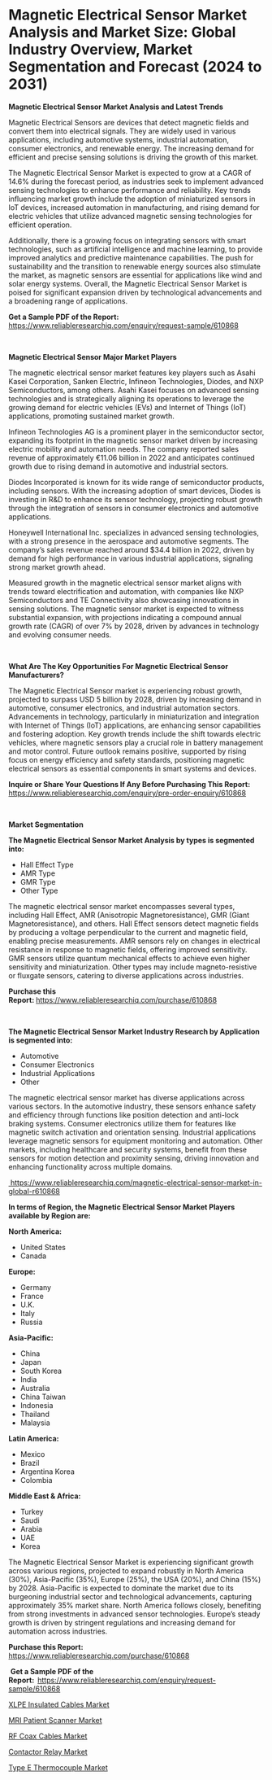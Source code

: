 <p><h1>Magnetic Electrical Sensor Market Analysis and Market Size: Global Industry Overview, Market Segmentation and Forecast (2024 to 2031)</h1></p><p><strong>Magnetic Electrical Sensor Market Analysis and Latest Trends</strong></p>
<p><p>Magnetic Electrical Sensors are devices that detect magnetic fields and convert them into electrical signals. They are widely used in various applications, including automotive systems, industrial automation, consumer electronics, and renewable energy. The increasing demand for efficient and precise sensing solutions is driving the growth of this market. </p><p>The Magnetic Electrical Sensor Market is expected to grow at a CAGR of 14.6% during the forecast period, as industries seek to implement advanced sensing technologies to enhance performance and reliability. Key trends influencing market growth include the adoption of miniaturized sensors in IoT devices, increased automation in manufacturing, and rising demand for electric vehicles that utilize advanced magnetic sensing technologies for efficient operation. </p><p>Additionally, there is a growing focus on integrating sensors with smart technologies, such as artificial intelligence and machine learning, to provide improved analytics and predictive maintenance capabilities. The push for sustainability and the transition to renewable energy sources also stimulate the market, as magnetic sensors are essential for applications like wind and solar energy systems. Overall, the Magnetic Electrical Sensor Market is poised for significant expansion driven by technological advancements and a broadening range of applications.</p></p>
<p><strong>Get a Sample PDF of the Report:&nbsp;</strong> <a href="https://www.reliableresearchiq.com/enquiry/request-sample/610868?utm_campaign=1132&utm_medium=2&utm_source=Github&utm_content=ia&utm_term=29092024&utm_id=magnetic-electrical-sensor">https://www.reliableresearchiq.com/enquiry/request-sample/610868</a></p>
<p>&nbsp;</p>
<p><strong>Magnetic Electrical Sensor Major Market Players</strong></p>
<p><p>The magnetic electrical sensor market features key players such as Asahi Kasei Corporation, Sanken Electric, Infineon Technologies, Diodes, and NXP Semiconductors, among others. Asahi Kasei focuses on advanced sensing technologies and is strategically aligning its operations to leverage the growing demand for electric vehicles (EVs) and Internet of Things (IoT) applications, promoting sustained market growth.</p><p>Infineon Technologies AG is a prominent player in the semiconductor sector, expanding its footprint in the magnetic sensor market driven by increasing electric mobility and automation needs. The company reported sales revenue of approximately €11.06 billion in 2022 and anticipates continued growth due to rising demand in automotive and industrial sectors.</p><p>Diodes Incorporated is known for its wide range of semiconductor products, including sensors. With the increasing adoption of smart devices, Diodes is investing in R&D to enhance its sensor technology, projecting robust growth through the integration of sensors in consumer electronics and automotive applications.</p><p>Honeywell International Inc. specializes in advanced sensing technologies, with a strong presence in the aerospace and automotive segments. The company’s sales revenue reached around $34.4 billion in 2022, driven by demand for high performance in various industrial applications, signaling strong market growth ahead.</p><p>Measured growth in the magnetic electrical sensor market aligns with trends toward electrification and automation, with companies like NXP Semiconductors and TE Connectivity also showcasing innovations in sensing solutions. The magnetic sensor market is expected to witness substantial expansion, with projections indicating a compound annual growth rate (CAGR) of over 7% by 2028, driven by advances in technology and evolving consumer needs.</p></p>
<p>&nbsp;</p>
<p><strong>What Are The Key Opportunities For Magnetic Electrical Sensor Manufacturers?</strong></p>
<p><p>The Magnetic Electrical Sensor market is experiencing robust growth, projected to surpass USD 5 billion by 2028, driven by increasing demand in automotive, consumer electronics, and industrial automation sectors. Advancements in technology, particularly in miniaturization and integration with Internet of Things (IoT) applications, are enhancing sensor capabilities and fostering adoption. Key growth trends include the shift towards electric vehicles, where magnetic sensors play a crucial role in battery management and motor control. Future outlook remains positive, supported by rising focus on energy efficiency and safety standards, positioning magnetic electrical sensors as essential components in smart systems and devices.</p></p>
<p><strong>Inquire or Share Your Questions If Any Before Purchasing This Report:</strong> <a href="https://www.reliableresearchiq.com/enquiry/pre-order-enquiry/610868?utm_campaign=1132&utm_medium=2&utm_source=Github&utm_content=ia&utm_term=29092024&utm_id=magnetic-electrical-sensor">https://www.reliableresearchiq.com/enquiry/pre-order-enquiry/610868</a></p>
<p>&nbsp;</p>
<p><strong>Market Segmentation</strong></p>
<p><strong>The Magnetic Electrical Sensor Market Analysis by types is segmented into:</strong></p>
<p><ul><li>Hall Effect Type</li><li>AMR Type</li><li>GMR Type</li><li>Other Type</li></ul></p>
<p><p>The magnetic electrical sensor market encompasses several types, including Hall Effect, AMR (Anisotropic Magnetoresistance), GMR (Giant Magnetoresistance), and others. Hall Effect sensors detect magnetic fields by producing a voltage perpendicular to the current and magnetic field, enabling precise measurements. AMR sensors rely on changes in electrical resistance in response to magnetic fields, offering improved sensitivity. GMR sensors utilize quantum mechanical effects to achieve even higher sensitivity and miniaturization. Other types may include magneto-resistive or fluxgate sensors, catering to diverse applications across industries.</p></p>
<p><strong>Purchase this Report:&nbsp;</strong><a href="https://www.reliableresearchiq.com/purchase/610868?utm_campaign=1132&utm_medium=2&utm_source=Github&utm_content=ia&utm_term=29092024&utm_id=magnetic-electrical-sensor">https://www.reliableresearchiq.com/purchase/610868</a></p>
<p>&nbsp;</p>
<p><strong>The Magnetic Electrical Sensor Market Industry Research by Application is segmented into:</strong></p>
<p><ul><li>Automotive</li><li>Consumer Electronics</li><li>Industrial Applications</li><li>Other</li></ul></p>
<p><p>The magnetic electrical sensor market has diverse applications across various sectors. In the automotive industry, these sensors enhance safety and efficiency through functions like position detection and anti-lock braking systems. Consumer electronics utilize them for features like magnetic switch activation and orientation sensing. Industrial applications leverage magnetic sensors for equipment monitoring and automation. Other markets, including healthcare and security systems, benefit from these sensors for motion detection and proximity sensing, driving innovation and enhancing functionality across multiple domains.</p></p>
<p><a href="https://www.reliableresearchiq.com/magnetic-electrical-sensor-market-in-global-r610868?utm_campaign=1132&utm_medium=2&utm_source=Github&utm_content=ia&utm_term=29092024&utm_id=magnetic-electrical-sensor">&nbsp;https://www.reliableresearchiq.com/magnetic-electrical-sensor-market-in-global-r610868</a></p>
<p><strong>In terms of Region, the Magnetic Electrical Sensor Market Players available by Region are:</strong></p>
<p>
    <p> <strong> North America: </strong>
        <ul>
            <li>United States</li>
            <li>Canada</li>
        </ul>
        </p> 
    <p> <strong> Europe: </strong>
        <ul>
            <li>Germany</li>
            <li>France</li>
            <li>U.K.</li>
            <li>Italy</li>
            <li>Russia</li>
        </ul>
        </p> 
    <p> <strong> Asia-Pacific: </strong>
        <ul>
            <li>China</li>
            <li>Japan</li>
            <li>South Korea</li>
            <li>India</li>
            <li>Australia</li>
            <li>China Taiwan</li>
            <li>Indonesia</li>
            <li>Thailand</li>
            <li>Malaysia</li>
        </ul>
        </p> 
    <p> <strong> Latin America: </strong>
        <ul>
            <li>Mexico</li>
            <li>Brazil</li>
            <li>Argentina Korea</li>
            <li>Colombia</li>
        </ul>
        </p> 
    <p> <strong> Middle East & Africa: </strong>
        <ul>
            <li>Turkey</li>
            <li>Saudi</li>
            <li>Arabia</li>
            <li>UAE</li>
            <li>Korea</li>
        </ul>
    </p>
    </p>
<p><p>The Magnetic Electrical Sensor Market is experiencing significant growth across various regions, projected to expand robustly in North America (30%), Asia-Pacific (35%), Europe (25%), the USA (20%), and China (15%) by 2028. Asia-Pacific is expected to dominate the market due to its burgeoning industrial sector and technological advancements, capturing approximately 35% market share. North America follows closely, benefiting from strong investments in advanced sensor technologies. Europe’s steady growth is driven by stringent regulations and increasing demand for automation across industries.</p></p>
<p><strong>Purchase this Report: </strong><a href="https://www.reliableresearchiq.com/purchase/610868?utm_campaign=1132&utm_medium=2&utm_source=Github&utm_content=ia&utm_term=29092024&utm_id=magnetic-electrical-sensor">https://www.reliableresearchiq.com/purchase/610868</a></p>
<p>&nbsp;<strong>Get a Sample PDF of the Report:&nbsp;&nbsp;</strong><a href="https://www.reliableresearchiq.com/enquiry/request-sample/610868?utm_campaign=1132&utm_medium=2&utm_source=Github&utm_content=ia&utm_term=29092024&utm_id=magnetic-electrical-sensor">https://www.reliableresearchiq.com/enquiry/request-sample/610868</a></p>
<p><strong></strong></p>
<p><p><a href="https://www.linkedin.com/pulse/xlpe-insulated-cables-market-global-regional-analysis-focus-jn3rf?utm_campaign=1132&utm_medium=2&utm_source=Github&utm_content=ia&utm_term=29092024&utm_id=magnetic-electrical-sensor">XLPE Insulated Cables Market</a></p><p><a href="https://github.com/miisleuze/Market-Research-Report-List-1/blob/main/mri-patient-scanner-market.md?utm_campaign=1132&utm_medium=2&utm_source=Github&utm_content=ia&utm_term=29092024&utm_id=magnetic-electrical-sensor">MRI Patient Scanner Market</a></p><p><a href="https://www.linkedin.com/pulse/global-rf-coax-cables-market-sector-types-applications-player-jskyf?utm_campaign=1132&utm_medium=2&utm_source=Github&utm_content=ia&utm_term=29092024&utm_id=magnetic-electrical-sensor">RF Coax Cables Market</a></p><p><a href="https://issuu.com/reportprime-2/docs/contactor-relay-market-size-2030.pp_e54b092225245f?utm_campaign=1132&utm_medium=2&utm_source=Github&utm_content=ia&utm_term=29092024&utm_id=magnetic-electrical-sensor">Contactor Relay Market</a></p><p><a href="https://issuu.com/reportprime-2/docs/type-e-thermocouple-market-size-203_8457b1e077e251?utm_campaign=1132&utm_medium=2&utm_source=Github&utm_content=ia&utm_term=29092024&utm_id=magnetic-electrical-sensor">Type E Thermocouple Market</a></p></p>